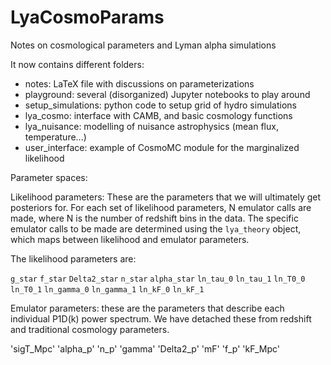 # LyaCosmoParams
Notes on cosmological parameters and Lyman alpha simulations

It now contains different folders:
 - notes: LaTeX file with discussions on parameterizations
 - playground: several (disorganized) Jupyter notebooks to play around
 - setup_simulations: python code to setup grid of hydro simulations
 - lya_cosmo: interface with CAMB, and basic cosmology functions
 - lya_nuisance: modelling of nuisance astrophysics (mean flux, temperature...)
 - user_interface: example of CosmoMC module for the marginalized likelihood


Parameter spaces:

Likelihood parameters: These are the parameters that we will ultimately get posteriors for. For each set of likelihood parameters, N emulator calls are made, where N is the number of redshift bins in the data. The specific emulator calls to be made are determined using the `lya_theory` object, which maps between likelihood and emulator parameters.

The likelihood parameters are:

`g_star`
`f_star`
`Delta2_star`
`n_star`
`alpha_star`
`ln_tau_0`
`ln_tau_1`
`ln_T0_0`
`ln_T0_1`
`ln_gamma_0`
`ln_gamma_1`
`ln_kF_0`
`ln_kF_1`

Emulator parameters: these are the parameters that describe each individual P1D(k) power spectrum. We have detached these from redshift and traditional cosmology parameters.

'sigT_Mpc'
'alpha_p'
'n_p'
'gamma'
'Delta2_p'
'mF'
'f_p'
'kF_Mpc'
